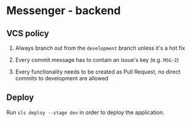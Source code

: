 # Messenger - backend

## VCS policy

1) Always branch out from the `development` branch unless it's a hot fix

2) Every commit message has to contain an issue's key (e.g. `MSG-2`)

3) Every functionality needs to be created as Pull Request, no direct commits to development are allowed

## Deploy

Run `sls deploy --stage dev` in order to deploy the application.